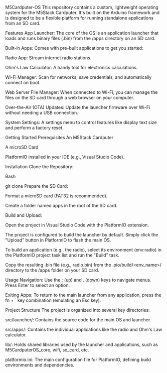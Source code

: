 M5Cardputer-OS
This repository contains a custom, lightweight operating system for the M5Stack Cardputer. It's built on the Arduino framework and is designed to be a flexible platform for running standalone applications from an SD card.

Features
App Launcher: The core of the OS is an application launcher that loads and runs binary files (.bin) from the /apps directory on an SD card.

Built-in Apps: Comes with pre-built applications to get you started:

Radio App: Stream internet radio stations.

Ohm's Law Calculator: A handy tool for electronics calculations.

Wi-Fi Manager: Scan for networks, save credentials, and automatically connect on boot.

Web Server File Manager: When connected to Wi-Fi, you can manage the files on the SD card through a web browser on your computer.

Over-the-Air (OTA) Updates: Update the launcher firmware over Wi-Fi without needing a USB connection.

System Settings: A settings menu to control features like display text size and perform a factory reset.

Getting Started
Prerequisites
An M5Stack Cardputer

A microSD Card

PlatformIO installed in your IDE (e.g., Visual Studio Code).

Installation
Clone the Repository:

Bash

git clone <repository-url>
Prepare the SD Card:

Format a microSD card (FAT32 is recommended).

Create a folder named apps in the root of the SD card.

Build and Upload:

Open the project in Visual Studio Code with the PlatformIO extension.

The project is configured to build the launcher by default. Simply click the "Upload" button in PlatformIO to flash the main OS.

To build an application (e.g., the radio), select its environment (env:radio) in the PlatformIO project task list and run the "Build" task.

Copy the resulting .bin file (e.g., radio.bin) from the .pio/build/<env_name>/ directory to the /apps folder on your SD card.

Usage
Navigation: Use the ; (up) and . (down) keys to navigate menus. Press Enter to select an option.

Exiting Apps: To return to the main launcher from any application, press the fn + ` key combination (emulating an Esc key).

Project Structure
The project is organized into several key directories:

src/launcher/: Contains the source code for the main OS and launcher.

src/apps/: Contains the individual applications like the radio and Ohm's Law calculator.

lib/: Holds shared libraries used by the launcher and applications, such as M5CardputerOS_core, wifi, sd_card, etc.

platformio.ini: The main configuration file for PlatformIO, defining build environments and dependencies.
